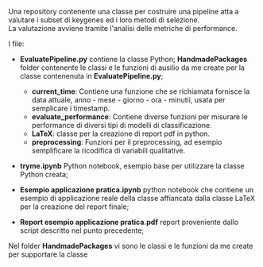 
Una repository contenente una classe per  costruire una pipeline atta a  valutare i subset di keygenes ed i loro metodi di selezione.		
La valutazione avviene tramite l'analisi delle metriche di performance.


I file:
- **EvaluatePipeline.py** contiene la classe Python;
**__HandmadePackages__** folder contenente le classi e le funzioni di ausilio da me create per la classe contenenuta in **EvaluatePipeline.py**;
  	+  **current_time**: Contiene una funzione che se richiamata fornisce la data attuale, anno - mese - giorno - ora - minutii,  usata per semplicare i timestamp.
  	+ **evaluate_performance**: Contiene diverse funzioni per misurare le performance di diversi tipi di modelli di classificazione.
  	+ **LaTeX**: classe per la creazione di report pdf in python.
  	+  **preprocessing**: Funzioni per il preprocessing, ad esempio semplificare la ricodifica di variabili qualitative.

- **tryme.ipynb** Python notebook, esempio base per utilizzare la classe Python creata;
- **Esempio applicazione pratica.ipynb** python notebook che contiene un esempio di applicazione reale della classe affiancata dalla classe LaTeX per la creazione del report finale;
- **Report esempio applicazione pratica.pdf** report proveniente dallo script descritto nel punto precedente;


Nel folder __HandmadePackages__ vi sono le classi e le funzioni da me create per supportare la classe




	

